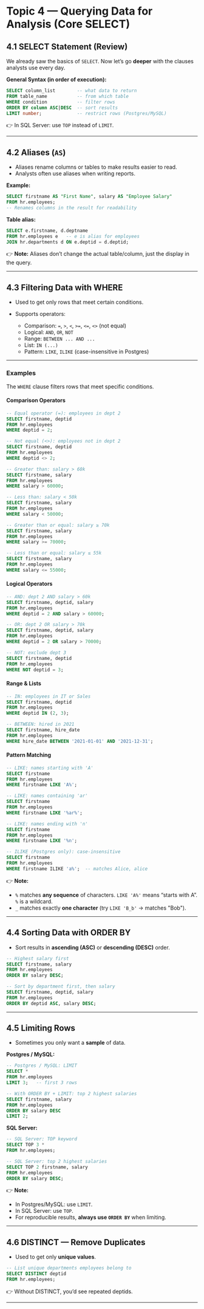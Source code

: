 # Topic 4 — Querying Data for Analysis (Core SELECT)

## 4.1 SELECT Statement (Review)

We already saw the basics of `SELECT`.
Now let’s go **deeper** with the clauses analysts use every day.

**General Syntax (in order of execution):**

```sql
SELECT column_list        -- what data to return
FROM table_name           -- from which table
WHERE condition           -- filter rows
ORDER BY column ASC|DESC  -- sort results
LIMIT number;             -- restrict rows (Postgres/MySQL)
```

👉 In SQL Server: use `TOP` instead of `LIMIT`.

---

## 4.2 Aliases (`AS`)

* Aliases rename columns or tables to make results easier to read.
* Analysts often use aliases when writing reports.

**Example:**

```sql
SELECT firstname AS "First Name", salary AS "Employee Salary"
FROM hr.employees;
-- Renames columns in the result for readability
```

**Table alias:**

```sql
SELECT e.firstname, d.deptname
FROM hr.employees e   -- e is alias for employees
JOIN hr.departments d ON e.deptid = d.deptid;
```

👉 **Note:** Aliases don’t change the actual table/column, just the display in the query.

---

## 4.3 Filtering Data with WHERE

* Used to get only rows that meet certain conditions.
* Supports operators:

  * Comparison: `=`, `>`, `<`, `>=`, `<=`, `<>` (not equal)
  * Logical: `AND`, `OR`, `NOT`
  * Range: `BETWEEN ... AND ...`
  * List: `IN (...)`
  * Pattern: `LIKE`, `ILIKE` (case-insensitive in Postgres)

---

### Examples

The `WHERE` clause filters rows that meet specific conditions.

#### Comparison Operators

```sql
-- Equal operator (=): employees in dept 2
SELECT firstname, deptid
FROM hr.employees
WHERE deptid = 2;

-- Not equal (<>): employees not in dept 2
SELECT firstname, deptid
FROM hr.employees
WHERE deptid <> 2;

-- Greater than: salary > 60k
SELECT firstname, salary
FROM hr.employees
WHERE salary > 60000;

-- Less than: salary < 50k
SELECT firstname, salary
FROM hr.employees
WHERE salary < 50000;

-- Greater than or equal: salary ≥ 70k
SELECT firstname, salary
FROM hr.employees
WHERE salary >= 70000;

-- Less than or equal: salary ≤ 55k
SELECT firstname, salary
FROM hr.employees
WHERE salary <= 55000;
```

#### Logical Operators

```sql
-- AND: dept 2 AND salary > 60k
SELECT firstname, deptid, salary
FROM hr.employees
WHERE deptid = 2 AND salary > 60000;

-- OR: dept 2 OR salary > 70k
SELECT firstname, deptid, salary
FROM hr.employees
WHERE deptid = 2 OR salary > 70000;

-- NOT: exclude dept 3
SELECT firstname, deptid
FROM hr.employees
WHERE NOT deptid = 3;
```

#### Range & Lists

```sql
-- IN: employees in IT or Sales
SELECT firstname, deptid
FROM hr.employees
WHERE deptid IN (2, 3);

-- BETWEEN: hired in 2021
SELECT firstname, hire_date
FROM hr.employees
WHERE hire_date BETWEEN '2021-01-01' AND '2021-12-31';
```

#### Pattern Matching

```sql
-- LIKE: names starting with 'A'
SELECT firstname
FROM hr.employees
WHERE firstname LIKE 'A%';

-- LIKE: names containing 'ar'
SELECT firstname
FROM hr.employees
WHERE firstname LIKE '%ar%';

-- LIKE: names ending with 'n'
SELECT firstname
FROM hr.employees
WHERE firstname LIKE '%n';

-- ILIKE (Postgres only): case-insensitive
SELECT firstname
FROM hr.employees
WHERE firstname ILIKE 'a%';  -- matches Alice, alice
```

👉 **Note:**

* `%` matches **any sequence** of characters. `LIKE 'A%'` means “starts with A”. `%` is a wildcard.
* `_` matches exactly **one character** (try `LIKE 'B_b'` → matches "Bob").

---

## 4.4 Sorting Data with ORDER BY

* Sort results in **ascending (ASC)** or **descending (DESC)** order.

```sql
-- Highest salary first
SELECT firstname, salary
FROM hr.employees
ORDER BY salary DESC;

-- Sort by department first, then salary
SELECT firstname, deptid, salary
FROM hr.employees
ORDER BY deptid ASC, salary DESC;
```

---

## 4.5 Limiting Rows

* Sometimes you only want a **sample** of data.

**Postgres / MySQL:**

```sql
-- Postgres / MySQL: LIMIT
SELECT *
FROM hr.employees
LIMIT 3;   -- first 3 rows

-- With ORDER BY + LIMIT: top 2 highest salaries
SELECT firstname, salary
FROM hr.employees
ORDER BY salary DESC
LIMIT 2;
```

**SQL Server:**

```sql
-- SQL Server: TOP keyword
SELECT TOP 3 *
FROM hr.employees;

-- SQL Server: top 2 highest salaries
SELECT TOP 2 firstname, salary
FROM hr.employees
ORDER BY salary DESC;
```

👉 **Note:**

* In Postgres/MySQL: use `LIMIT`.
* In SQL Server: use `TOP`.
* For reproducible results, **always use `ORDER BY`** when limiting.

---

## 4.6 DISTINCT — Remove Duplicates

* Used to get only **unique values**.

```sql
-- List unique departments employees belong to
SELECT DISTINCT deptid
FROM hr.employees;
```

👉 Without DISTINCT, you’d see repeated deptids.

---
